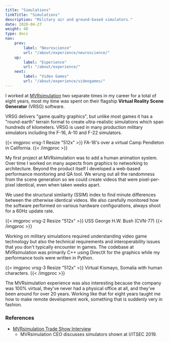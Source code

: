 ```yaml
---
title: "Simulations"
linkTitle: "Simulations"
description: "Military air and ground-based simulators."
date: 2020-04-27
weight: 40
type: docs
nav:
    prev:
        label: "Neuroscience"
        url: "/about/experience/neuroscience/"
    up:
        label: "Experience"
        url: "/about/experience/"
    next:
        label: "Video Games"
        url: "/about/experience/videogames/"
---
```


I worked at [MVRsimulation](https://www.mvrsimulation.com/) two separate
times in my career for a total of eight years, most my time was spent on
their flagship **Virtual Reality Scene Generator** (VRSG) software.

VRSG delivers "game quality graphics", but unlike most games it has a
"round-earth" terrain format to create ultra-realistic simulations which
span hundreds of kilometers. VRSG is used in many production military
simulators including the F-16, A-10 and F-22 simulators.

{{< imgproc vrsg-1 Resize "512x" >}}
FA-18's over a virtual Camp Pendleton in California.
{{< /imgproc >}}

My first project at MVRsimulation was to add a human animation system. Over
time I worked on many aspects from graphics to networking to architecture.
Beyond the product itself I developed a web-based performance monitoring
and QA tool. We wrung out all the randomness from the scene generation so
we could create videos that were pixel-per-pixel identical, even when taken
weeks apart.

We used the structural similarity (SSIM) index to find minute differences
between the otherwise identical videos. We also carefully monitored how the
software performed on various hardware configurations, always shoot for a
60Hz update rate.

{{< imgproc vrsg-2 Resize "512x" >}}
USS George H.W. Bush (CVN-77)
{{< /imgproc >}}

Working on military simulations required understanding video game
technology but also the technical requirements and interoperability issues
that you don't typically encounter in games. The codebase at MVRsimulation
was primarily C++ using DirectX for the graphics while my performance tools
were written in Python.

{{< imgproc vrsg-3 Resize "512x" >}}
Virtual Kismayo, Somalia with human characters.
{{< /imgproc >}}

The MVRsimulation experience was also interesting because the company was
100% virtual, they've never had a physical office at all, and they've been
around for over 20 years. Working like that for eight years taught me how
to make remote development work, something that is suddenly very in
fashion.

### References

* [MVRsimulation Trade Show Interview](https://youtu.be/dtut-pGqYhA)
    * MVRsimulation CEO discusses simulators shown at I/ITSEC 2019.
